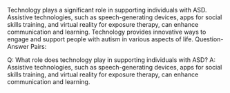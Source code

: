 Technology plays a significant role in supporting individuals with ASD. Assistive technologies, such as speech-generating devices, apps for social skills training, and virtual reality for exposure therapy, can enhance communication and learning. Technology provides innovative ways to engage and support people with autism in various aspects of life.
Question-Answer Pairs:

Q: What role does technology play in supporting individuals with ASD?
A: Assistive technologies, such as speech-generating devices, apps for social skills training, and virtual reality for exposure therapy, can enhance communication and learning.